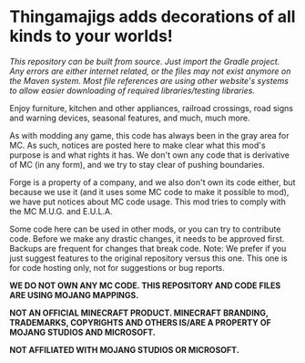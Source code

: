 <h1>Thingamajigs adds decorations of all kinds to your worlds!</h1>

<i>This repository can be built from source. Just import the Gradle project. Any errors are either internet related, or the files may not exist anymore on the Maven system. Most file references are using other website's systems to allow easier downloading of required libraries/testing libraries.</i>


Enjoy furniture, kitchen and other appliances, railroad crossings, road signs and warning devices, seasonal features, and much, much more.


<p>As with modding any game, this code has always been in the gray area for MC. As such, notices are posted here to make clear what this mod's purpose is and what rights it has. We don't own any code that is derivative of MC (in any form), and we try to stay clear of pushing boundaries.</p>
<p>Forge is a property of a company, and we also don't own its code either, but because we use it (and it uses some MC code to make it possible to mod), we have put notices about MC code usage. This mod tries to comply with the MC M.U.G. and E.U.L.A.</p>

<p>Some code here can be used in other mods, or you can try to contribute code. Before we make any drastic changes, it needs to be approved first. Backups are frequent for changes that break code.
Note: We prefer if you just suggest features to the original repository versus this one. This one is for code hosting only, not for suggestions or bug reports.
</p>

<b>WE DO NOT OWN ANY MC CODE. THIS REPOSITORY AND CODE FILES ARE USING MOJANG MAPPINGS.</b>

<b>NOT AN OFFICIAL MINECRAFT PRODUCT. MINECRAFT BRANDING, TRADEMARKS, COPYRIGHTS AND OTHERS IS/ARE A PROPERTY OF MOJANG STUDIOS AND MICROSOFT.</b>

<b>NOT AFFILIATED WITH MOJANG STUDIOS OR MICROSOFT.</b>